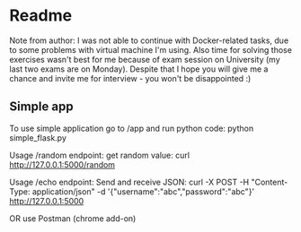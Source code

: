 <h1>Readme</h1>

Note from author: I was not able to continue with Docker-related tasks, due to some problems with virtual machine I'm using. Also time for solving those exercises wasn't best for me because of exam session on University (my last two exams are on Monday). 
Despite that I hope you will give me a chance and invite me for interview - you won't be disappointed :)

<h2>Simple app</h2>

To use simple application go to /app and run python code:
python simple_flask.py

Usage /random endpoint:
	get random value:
	curl http://127.0.0.1:5000/random

Usage /echo endpoint:
	Send and receive JSON:
	curl -X POST -H "Content-Type: application/json" -d '{"username":"abc","password":"abc"}' http://127.0.0.1:5000

OR
	use Postman (chrome add-on)
